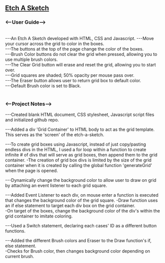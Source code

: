 <a href = "https://soundwanders.github.io/etchasketch/"> <h2>Etch A Sketch</h2> </a>

<h3><--User Guide--></h3><br>
---An Etch A Sketch developed with HTML, CSS and Javascript.
---Move your cursor across the grid to color in the boxes.<br>
---The buttons at the top of the page change the color of the boxes.<br>
---Brush Color buttons do not clear the grid when pressed, allowing you to use multiple brush colors.<br>
---The Clear Grid button will erase and reset the grid, allowing you to start over.<br>
---Grid squares are shaded; 50% opacity per mouse pass over.<br>
---The Eraser button allows user to return grid box to default color.<br>
---Default Brush color is set to Black.
<br><br>
<h3><--Project Notes--></h3>
---Created blank HTML document, CSS stylesheet, Javascript script files and initialized github repo.
    
---Added a div 'Grid Container' to HTML body to act as the grid template. This serves as the 'screen' of the etch-a-sketch.
    
---To create grid boxes using Javascript, instead of just copy/pasting endless divs in the HTML, I used a for loop within a function to create infinite # of divs that will serve as grid boxes, then append them to the grid container.
    -The creation of grid box divs is limited by the size of the grid container when it is created by calling the global function 'generateGrid' when the page is opened.

---Dynamically change the background color to allow user to draw on grid by attaching an event listener to each grid square.

---Added Event Listener to each div, on mouse enter a function is executed that changes the background color of the grid square.
    -Draw function uses an if else statement to target each div box on the grid container.<br>
    -On target of the boxes, change the background color of the div's within the grid container to imitate coloring.<br>    

---Used a Switch statement, declaring each cases' ID as a different button functions.<br>

---Added the different Brush colors and Eraser to the Draw function's if, else statement.<br>
    -Checks for Brush color, then changes background color depending on current brush.<br>
